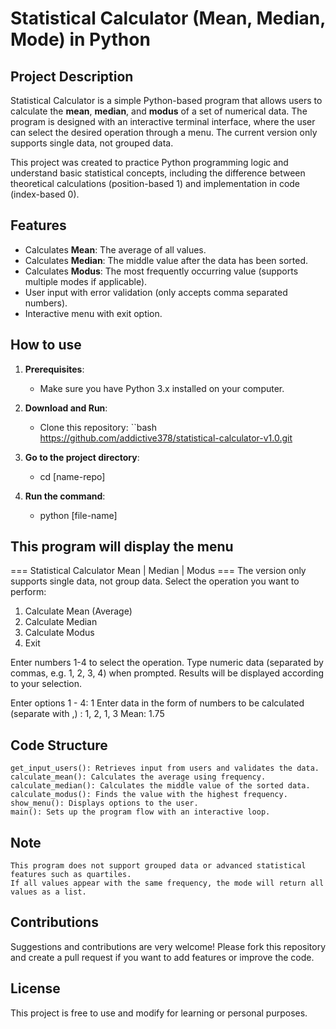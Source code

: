 # Statistical Calculator (Mean, Median, Mode) in Python

## Project Description
Statistical Calculator is a simple Python-based program that allows users to calculate the **mean**, **median**, and **modus** of a set of numerical data. The program is designed with an interactive terminal interface, where the user can select the desired operation through a menu. The current version only supports single data, not grouped data.

This project was created to practice Python programming logic and understand basic statistical concepts, including the difference between theoretical calculations (position-based 1) and implementation in code (index-based 0).

## Features
- Calculates **Mean**: The average of all values.
- Calculates **Median**: The middle value after the data has been sorted.
- Calculates **Modus**: The most frequently occurring value (supports multiple modes if applicable).
- User input with error validation (only accepts comma separated numbers).
- Interactive menu with exit option.

## How to use
1. **Prerequisites**:
   - Make sure you have Python 3.x installed on your computer.

2. **Download and Run**:
   - Clone this repository:
     ``bash
    https://github.com/addictive378/statistical-calculator-v1.0.git
3. **Go to the project directory**:
   - cd [name-repo]
4. **Run the command**:
   - python [file-name]

## This program will display the menu 
=== Statistical Calculator Mean | Median | Modus ===
The version only supports single data, not group data.
Select the operation you want to perform:
1. Calculate Mean (Average)
2. Calculate Median
3. Calculate Modus
4. Exit

Enter numbers 1-4 to select the operation.
Type numeric data (separated by commas, e.g. 1, 2, 3, 4) when prompted.
Results will be displayed according to your selection.

Enter options 1 - 4: 1
Enter data in the form of numbers to be calculated (separate with ,) : 1, 2, 1, 3
Mean: 1.75

## Code Structure

    get_input_users(): Retrieves input from users and validates the data.
    calculate_mean(): Calculates the average using frequency.
    calculate_median(): Calculates the middle value of the sorted data.
    calculate_modus(): Finds the value with the highest frequency.
    show_menu(): Displays options to the user.
    main(): Sets up the program flow with an interactive loop.

## Note

    This program does not support grouped data or advanced statistical features such as quartiles.
    If all values appear with the same frequency, the mode will return all values as a list.

## Contributions

Suggestions and contributions are very welcome! Please fork this repository and create a pull request if you want to add features or improve the code.

## License
This project is free to use and modify for learning or personal purposes.
